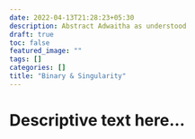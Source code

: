 ```yaml
---
date: 2022-04-13T21:28:23+05:30
description: Abstract Adwaitha as understood
draft: true
toc: false
featured_image: ""
tags: []
categories: []
title: "Binary & Singularity"
---
```


# Descriptive text here...
<!--more-->